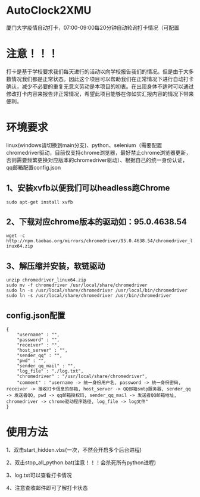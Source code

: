 # AutoClock2XMU
厦门大学疫情自动打卡，07:00-09:00每20分钟自动轮询打卡情况（可配置

# 注意！！！
打卡是基于学校要求我们每天进行的活动以向学校报告我们的情况。但是由于大多数情况我们都是正常状态。因此这个项目可以帮助我们在正常情况下进行自动打卡确认，减少不必要的重复无意义劳动是本项目的初衷。在出现身体不适时可以通过修改打卡内容来报告非正常情况，希望此项目能够在你如实汇报内容的情况下带来便利。

# 环境要求
linux(windows请切换到main分支)、python、selenium（需要配置chromedriver驱动，目前仅支持chrome浏览器，最好禁止chrome浏览器更新，否则需要频繁更换对应版本的chromedriver驱动）、根据自己的统一身份认证，qq邮箱配置config.json
## 1、安装xvfb以便我们可以headless跑Chrome
```sudo apt-get install xvfb```
## 2、下载对应chrome版本的驱动如：95.0.4638.54
```wget -c http://npm.taobao.org/mirrors/chromedriver/95.0.4638.54/chromedriver_linux64.zip```
## 3、解压缩并安装，软链驱动
```
unzip chromedriver_linux64.zip
sudo mv -f chromedriver /usr/local/share/chromedriver
sudo ln -s /usr/local/share/chromedriver /usr/local/bin/chromedriver
sudo ln -s /usr/local/share/chromedriver /usr/bin/chromedriver
```
## config.json配置
```
{
    "username" : "", 
    "password" : "", 
    "receiver" : "", 
    "host_server" : "",  
    "sender_qq" : "",  
    "pwd" : "",  
    "sender_qq_mail" : "",
    "log_file" : "./log.txt",
    "chromedriver" : "/usr/local/share/chromedriver",
    "comment" : "username -> 统一身份用户名, password -> 统一身份密码, receiver -> 接收打卡信息的邮箱, host_server -> QQ邮箱smtp服务器, sender_qq -> 发送者QQ, pwd -> qq邮箱授权码, sender_qq_mail -> 发送者QQ邮箱地址, chromedriver -> chrome驱动程序路径, log_file -> log文件"
}
```

# 使用方法
1、双击start_hidden.vbs(一次，不然会开启多个后台进程)

2、双击stop_all_python.bat(注意！！！会杀死所有python进程)

3、log.txt可以查看打卡情况

4、注意查收邮件即可了解打卡状态
